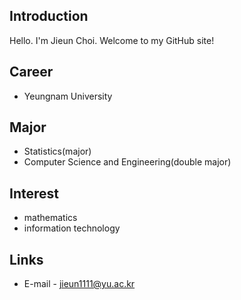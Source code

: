 ## Introduction
Hello. I'm Jieun Choi.
Welcome to my GitHub site!

## Career
- Yeungnam University

## Major
- Statistics(major)
- Computer Science and Engineering(double major)

## Interest 
- mathematics
- information technology
  
## Links
- E-mail - jieun1111@yu.ac.kr
